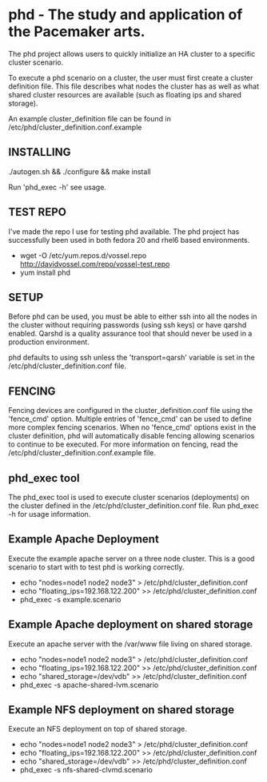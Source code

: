 # phd - The study and application of the Pacemaker arts.

The phd project allows users to quickly initialize an HA cluster to a specific cluster scenario.

To execute a phd scenario on a cluster, the user must first create a cluster definition file. This file describes what nodes the cluster has as well as what shared cluster resources are available (such as floating ips and shared storage).

An example cluster_definition file can be found in /etc/phd/cluster_definition.conf.example

## INSTALLING

./autogen.sh && ./configure && make install

Run 'phd_exec -h' see usage.

## TEST REPO

I've made the repo I use for testing phd available.  The phd project has successfully been used in both fedora 20 and rhel6 based environments.

* wget -O /etc/yum.repos.d/vossel.repo http://davidvossel.com/repo/vossel-test.repo
* yum install phd

## SETUP

Before phd can be used, you must be able to either ssh into all the nodes in the cluster without requiring passwords (using ssh keys) or have qarshd enabled. Qarshd is a quality assurance tool that should never be used in a production environment.

phd defaults to using ssh unless the 'transport=qarsh' variable is set in the /etc/phd/cluster_definition.conf file.

## FENCING

Fencing devices are configured in the cluster_definition.conf file using the 'fence_cmd' option. Multiple entries of 'fence_cmd' can be used to define more complex fencing scenarios.  When no 'fence_cmd' options exist in the cluster definition, phd will automatically disable fencing allowing scenarios to continue to be executed. For more information on fencing, read the /etc/phd/cluster_definition.conf.example file.

## phd_exec tool

The phd_exec tool is used to execute cluster scenarios (deployments) on the cluster defined in the /etc/phd/cluster_definition.conf file.  Run phd_exec -h for usage information.

## Example Apache Deployment
Execute the example apache server on a three node cluster.  This is a good scenario to start with to test phd is working correctly.

* echo "nodes=node1 node2 node3" > /etc/phd/cluster_definition.conf
* echo "floating_ips=192.168.122.200" >> /etc/phd/cluster_definition.conf
* phd_exec -s example.scenario

## Example Apache deployment on shared storage
Execute an apache server with the /var/www file living on shared storage.

* echo "nodes=node1 node2 node3" > /etc/phd/cluster_definition.conf
* echo "floating_ips=192.168.122.200" >> /etc/phd/cluster_definition.conf
* echo "shared_storage=/dev/vdb" >> /etc/phd/cluster_definition.conf
* phd_exec -s apache-shared-lvm.scenario

## Example NFS deployment on shared storage
Execute an NFS deployment on top of shared storage.

* echo "nodes=node1 node2 node3" > /etc/phd/cluster_definition.conf
* echo "floating_ips=192.168.122.200" >> /etc/phd/cluster_definition.conf
* echo "shared_storage=/dev/vdb" >> /etc/phd/cluster_definition.conf
* phd_exec -s nfs-shared-clvmd.scenario

